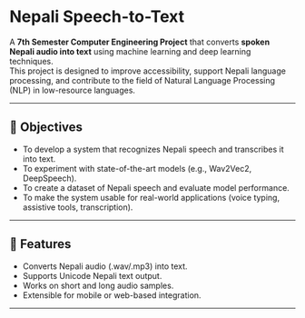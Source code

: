 # Nepali Speech-to-Text

A **7th Semester Computer Engineering Project** that converts **spoken Nepali audio into text** using machine learning and deep learning techniques.  
This project is designed to improve accessibility, support Nepali language processing, and contribute to the field of Natural Language Processing (NLP) in low-resource languages.

---

## 🎯 Objectives
- To develop a system that recognizes Nepali speech and transcribes it into text.  
- To experiment with state-of-the-art models (e.g., Wav2Vec2, DeepSpeech).  
- To create a dataset of Nepali speech and evaluate model performance.  
- To make the system usable for real-world applications (voice typing, assistive tools, transcription).

---

## 🚀 Features
- Converts Nepali audio (.wav/.mp3) into text.  
- Supports Unicode Nepali text output.  
- Works on short and long audio samples.  
- Extensible for mobile or web-based integration.  

---


